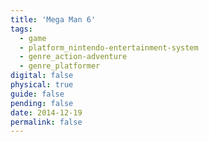 ```yaml
---
title: 'Mega Man 6'
tags:
  - game
  - platform_nintendo-entertainment-system
  - genre_action-adventure
  - genre_platformer
digital: false
physical: true
guide: false
pending: false
date: 2014-12-19
permalink: false
---
```


